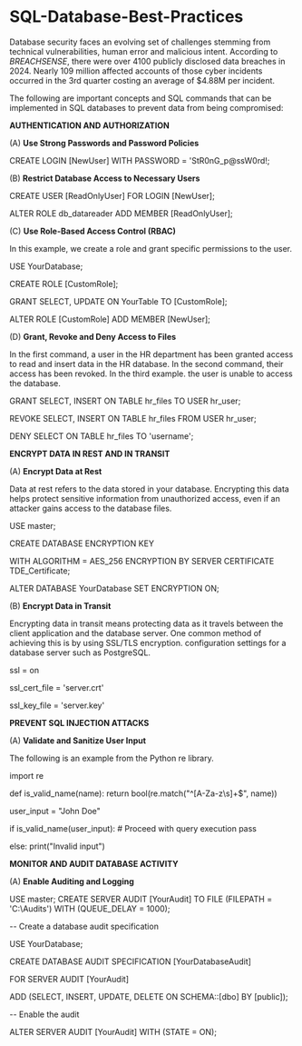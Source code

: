 # SQL-Database-Best-Practices

Database security faces an evolving set of challenges stemming from technical vulnerabilities, human error and malicious intent. According to *BREACHSENSE*, there were over 4100 publicly disclosed data breaches in 2024. Nearly 109 million affected accounts of those cyber incidents occurred in the 3rd quarter costing an average of $4.88M per incident.  

The following are important concepts and SQL commands that can be implemented in SQL databases to prevent data from being compromised:

**AUTHENTICATION AND AUTHORIZATION**

(A) **Use Strong Passwords and Password Policies**

  CREATE LOGIN [NewUser] WITH PASSWORD = 'StR0nG_p@ssW0rd!;

(B) **Restrict Database Access to Necessary Users**

CREATE USER [ReadOnlyUser] FOR LOGIN [NewUser];


ALTER ROLE db_datareader ADD MEMBER [ReadOnlyUser];

(C) **Use Role-Based Access Control (RBAC)**


In this example, we create a role and grant specific permissions to the user.

USE YourDatabase;


CREATE ROLE [CustomRole];


GRANT SELECT, UPDATE ON YourTable TO [CustomRole];



ALTER ROLE [CustomRole] ADD MEMBER [NewUser];

(D) **Grant, Revoke and Deny Access to Files**

In the first command, a user in the HR department has been granted access to read and insert data in the HR database. In the second command, their access has been revoked. In the third example. the user is unable to access the database. 


GRANT SELECT, INSERT ON TABLE hr_files TO USER hr_user;


REVOKE SELECT, INSERT ON TABLE hr_files FROM USER hr_user;

DENY SELECT ON TABLE hr_files TO 'username';


**ENCRYPT DATA IN REST AND IN TRANSIT**

(A) **Encrypt Data at Rest**


Data at rest refers to the data stored in your database. Encrypting this data helps protect sensitive information from unauthorized access, even if an attacker gains access to the database files.

USE master;

CREATE DATABASE ENCRYPTION KEY


WITH ALGORITHM = AES_256
ENCRYPTION BY SERVER CERTIFICATE TDE_Certificate;


ALTER DATABASE YourDatabase SET ENCRYPTION ON;


(B) **Encrypt Data in Transit**

Encrypting data in transit means protecting data as it travels between the client application and the database server. One common method of achieving this is by using SSL/TLS encryption. configuration settings for a database server such as PostgreSQL.

ssl = on

ssl_cert_file = 'server.crt'

ssl_key_file = 'server.key'

**PREVENT SQL INJECTION ATTACKS**

(A) **Validate and Sanitize User Input**

The following is an example from the Python re library.


import re

def is_valid_name(name):
    return bool(re.match("^[A-Za-z\s]+$", name))

user_input = "John Doe"

if is_valid_name(user_input):
    # Proceed with query execution
    pass

    
else:
    print("Invalid input")

    

**MONITOR AND AUDIT DATABASE ACTIVITY**

(A) **Enable Auditing and Logging**

USE master;
CREATE SERVER AUDIT [YourAudit]
TO FILE (FILEPATH = 'C:\Audits\')
WITH (QUEUE_DELAY = 1000);

-- Create a database audit specification


USE YourDatabase;


CREATE DATABASE AUDIT SPECIFICATION [YourDatabaseAudit]


FOR SERVER AUDIT [YourAudit]


ADD (SELECT, INSERT, UPDATE, DELETE ON SCHEMA::[dbo] BY [public]);



-- Enable the audit

ALTER SERVER AUDIT [YourAudit] WITH (STATE = ON);

